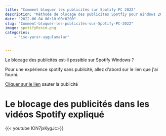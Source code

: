 ```yaml
---
title: "Comment bloquer les publicités sur Spotify PC 2022"
description: "Méthode de blocage des publicités Spotfiy pour Windows 2022"
date: "2022-06-04 00:10:00+0200"
slug: "Comment-bloquer-les-publicités-sur-Spotify-PC-2022"
image: spotifyResim.png
categories: 
    - "ise-yarar-uygulamalar"


---
```


Le blocage des publicités est-il possible sur Spotify Windows ?

Pour une expérience spotify sans publicité, allez d'abord sur le lien que j'ai fourni.

[Cliquer sur le lien](https://bcvc.xyz/Lbi9HV5) sauter la publicité

# Le blocage des publicités dans les vidéos Spotify expliqué 


{{< youtube ION7jxKygJc>}}